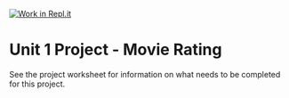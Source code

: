 [![Work in Repl.it](https://classroom.github.com/assets/work-in-replit-14baed9a392b3a25080506f3b7b6d57f295ec2978f6f33ec97e36a161684cbe9.svg)](https://classroom.github.com/online_ide?assignment_repo_id=3371062&assignment_repo_type=AssignmentRepo)
# Unit 1 Project - Movie Rating

See the project worksheet for information on what needs to be completed for this project.